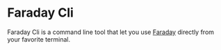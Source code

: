 # Faraday Cli

Faraday Cli is a command line tool that let you use [Faraday](https://faradaysec.com/) directly from your favorite terminal.
